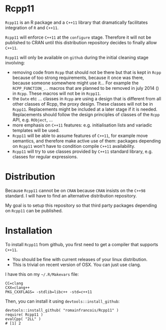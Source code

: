 Rcpp11
=======

`Rcpp11` is an R package and a `C++11` library that dramatically facilitates integration of 
`R` and `C++11`.

`Rcpp11` will enforce `C++11` at the `configure` stage. 
Therefore it will not be published to CRAN until this distribution 
repository decides to finally allow `C++11`. 

`Rcpp11` will only be available on `github` during the initial cleaning stage involving:
 - removing code from `Rcpp` that should not be there but that is kept 
 in `Rcpp` because of too strong requirements, because it once was there, because someone 
somewhere might use it... For example the `RCPP_FUNCTION_..` macros that are 
 planned to be removed in july 2014 () in `Rcpp`. These macros will not be in `Rcpp11`.
 - the `Date` etc ... classes in `Rcpp` are using a design that is different 
 from all other classes of Rcpp, the proxy design. These classes will not be in `Rcpp11`. 
 Replacements might be included at a later stage if it is needed. Replacements should 
 follow the design principles of classes of the `Rcpp` API, e.g. `RObject`, ...
 - more emphasis on `C++11` features: e.g. initialisation lists and variadic templates will be used. 
 - `Rcpp11` will be able to assume features of `C++11`, for example move semantics, and therefore make active use of them: 
 packages depending on `Rcpp11` won't have to condition compile `C++11` availability. 
 - `Rcpp11` will try to use classes provided by `C++11` standard library, e.g. classes for regular expressions. 


Distribution
===========

Because `Rcpp11` cannot be on `CRAN` because `CRAN` insists on the `C++98` standard. 
I will have to find an alternative distribution repository. 

My goal is to setup this repository so that third party packages 
depending on `Rcpp11` can be published.

Installation
============

To install `Rcpp11` from github, you first need to get a compiler that supports `C++11`. 
- You should be fine with current releases of your linux distribution. 
- This is trivial on recent version of OSX. You can just use clang. 

I have this on my `~/.R/Makevars` file: 

```
CC=clang
CXX=clang++
PKG_CXXFLAGS= -stdlib=libc++ -std=c++11
```

Then, you can install it using `devtools::install_github`: 

```
devtools::install_github( "romainfrancois/Rcpp11" )
require( Rcpp11 )
evalCpp( "2LL" )
# [1] 2
```

